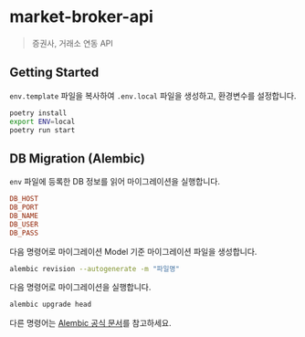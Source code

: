 # market-broker-api

> 증권사, 거래소 연동 API

## Getting Started

`env.template` 파일을 복사하여 `.env.local` 파일을 생성하고, 환경변수를 설정합니다.

```bash
poetry install
export ENV=local
poetry run start
```

## DB Migration (Alembic)

`env` 파일에 등록한 DB 정보를 읽어 마이그레이션을 실행합니다.

```ini
DB_HOST
DB_PORT
DB_NAME
DB_USER
DB_PASS
```

다음 명령어로 마이그레이션 Model 기준 마이그레이션 파일을 생성합니다.

```bash
alembic revision --autogenerate -m "파일명"
```

다음 명령어로 마이그레이션을 실행합니다.

```bash
alembic upgrade head
```

다른 명령어는 [Alembic 공식 문서](https://alembic.sqlalchemy.org/en/latest/api/commands.html)를 참고하세요.